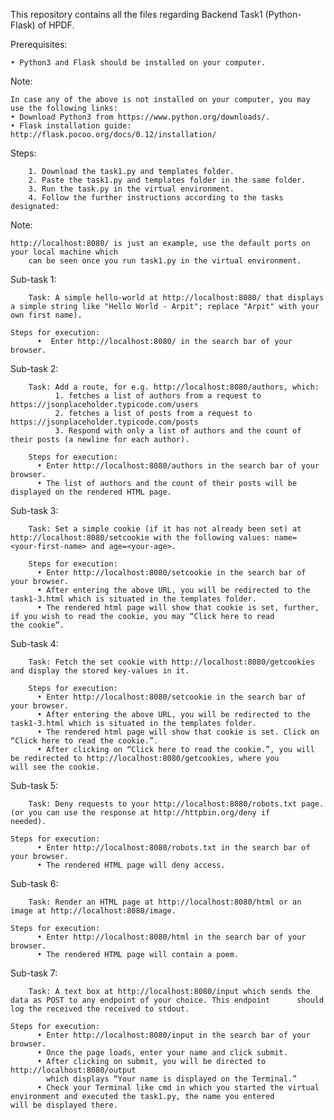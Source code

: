 This repository contains all the files regarding Backend Task1 (Python-Flask) of HPDF.

Prerequisites:

    • Python3 and Flask should be installed on your computer.

Note:

    In case any of the above is not installed on your computer, you may use the following links:
    • Download Python3 from https://www.python.org/downloads/.
    • Flask installation guide: http://flask.pocoo.org/docs/0.12/installation/

Steps: 

        1. Download the task1.py and templates folder.
        2. Paste the task1.py and templates folder in the same folder.
        3. Run the task.py in the virtual environment.
        4. Follow the further instructions according to the tasks designated:

Note: 

	http://localhost:8080/ is just an example, use the default ports on your local machine which 
        can be seen once you run task1.py in the virtual environment.

Sub-task 1:

        Task: A simple hello-world at http://localhost:8080/ that displays a simple string like "Hello World - Arpit"; replace "Arpit" with your own first name). 
        
	Steps for execution:
          •  Enter http://localhost:8080/ in the search bar of your browser.


Sub-task 2:

        Task: Add a route, for e.g. http://localhost:8080/authors, which:
              1. fetches a list of authors from a request to https://jsonplaceholder.typicode.com/users
              2. fetches a list of posts from a request to https://jsonplaceholder.typicode.com/posts
              3. Respond with only a list of authors and the count of their posts (a newline for each author).

        Steps for execution:
          • Enter http://localhost:8080/authors in the search bar of your browser.
          • The list of authors and the count of their posts will be displayed on the rendered HTML page.
		

Sub-task 3: 

        Task: Set a simple cookie (if it has not already been set) at http://localhost:8080/setcookie with the following values: name=	         <your-first-name> and age=<your-age>.

        Steps for execution:
          • Enter http://localhost:8080/setcookie in the search bar of your browser.
          • After entering the above URL, you will be redirected to the task1-3.html which is situated in the templates folder. 
          • The rendered html page will show that cookie is set, further, if you wish to read the cookie, you may “Click here to read               the cookie”.

Sub-task 4: 

        Task: Fetch the set cookie with http://localhost:8080/getcookies and display the stored key-values in it.

        Steps for execution:
          • Enter http://localhost:8080/setcookie in the search bar of your browser.
          • After entering the above URL, you will be redirected to the task1-3.html which is situated in the templates folder. 
          • The rendered html page will show that cookie is set. Click on “Click here to read the cookie.”.
          • After clicking on “Click here to read the cookie.”, you will be redirected to http://localhost:8080/getcookies, where you               will see the cookie.


Sub-task 5: 

        Task: Deny requests to your http://localhost:8080/robots.txt page. (or you can use the response at http://httpbin.org/deny if           needed).

	Steps for execution:
          • Enter http://localhost:8080/robots.txt in the search bar of your browser.
          • The rendered HTML page will deny access.


Sub-task 6: 

        Task: Render an HTML page at http://localhost:8080/html or an image at http://localhost:8080/image.

	Steps for execution:
          • Enter http://localhost:8080/html in the search bar of your browser.
          • The rendered HTML page will contain a poem.


Sub-task 7: 

        Task: A text box at http://localhost:8080/input which sends the data as POST to any endpoint of your choice. This endpoint 		should log the received the received to stdout. 

	Steps for execution:
          • Enter http://localhost:8080/input in the search bar of your browser.
          • Once the page loads, enter your name and click submit.
          • After clicking on submit, you will be directed to http://localhost:8080/output
            which displays “Your name is displayed on the Terminal.”
          • Check your Terminal like cmd in which you started the virtual environment and executed the task1.py, the name you entered               will be displayed there.







	


